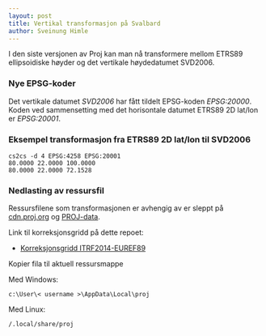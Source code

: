 ```yaml
---
layout: post
title: Vertikal transformasjon på Svalbard
author: Sveinung Himle
---
```


<script type="text/javascript" async
  src="https://cdn.mathjax.org/mathjax/latest/MathJax.js?config=TeX-MML-AM_CHTML">
</script>

I den siste versjonen av Proj kan man nå transformere mellom ETRS89 ellipsoidiske høyder og det vertikale høydedatumet SVD2006.	

### Nye EPSG-koder

Det vertikale datumet *SVD2006* har fått tildelt EPSG-koden *EPSG:20000*. Koden ved sammensetting med det horisontale datumet ETRS89 2D lat/lon 
er *EPSG:20001*.

### Eksempel transformasjon fra ETRS89 2D lat/lon til SVD2006

```
cs2cs -d 4 EPSG:4258 EPSG:20001
80.0000 22.0000 100.0000
80.0000 22.0000 72.1528
```

### Nedlasting av ressursfil

Ressursfilene som transformasjonen er avhengig av er sleppt på [cdn.proj.org](https://cdn.proj.org) og [PROJ-data](https://github.com/OSGeo/PROJ-data).



Link til korreksjonsgridd på dette repoet:

* [Korreksjonsgridd ITRF2014-EUREF89](https://github.com/kartverket/transformasjoner/tree/master/src/projresources/public/no_kv_arcgp-2006-sk.tif)


Kopier fila til aktuell ressursmappe		

Med Windows:

```
c:\User\< username >\AppData\Local\proj
```

Med Linux:

```
/.local/share/proj
```
